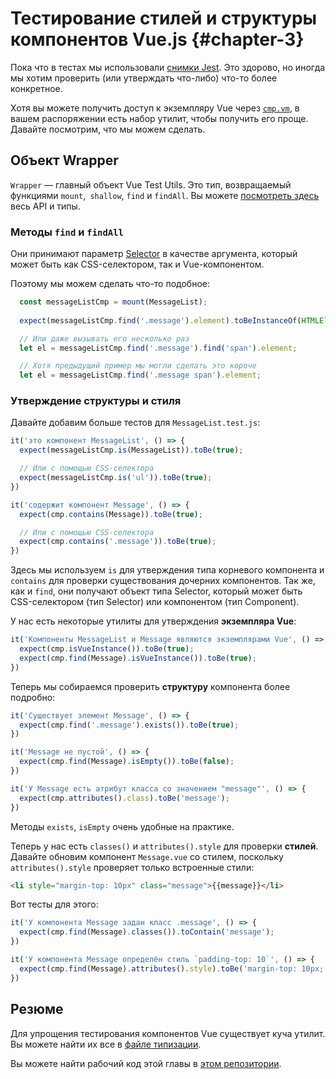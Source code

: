 # Тестирование стилей и структуры компонентов Vue.js {#chapter-3}

Пока что в тестах мы использовали [снимки Jest](https://facebook.github.io/jest/docs/snapshot-testing.html). Это здорово, но иногда мы хотим проверить (или утверждать что-либо) что-то более конкретное.

Хотя вы можете получить доступ к экземпляру Vue через [`cmp.vm`](https://github.com/alexjoverm/vue-testing-series/blob/master/test/MessageList.test.js#L17), в вашем распоряжении есть набор утилит, чтобы получить его проще. Давайте посмотрим, что мы можем сделать.

## Объект Wrapper

`Wrapper` — главный объект Vue Test Utils. Это тип, возвращаемый функциями `mount`,` shallow`, `find` и `findAll`. Вы можете [посмотреть здесь](https://github.com/vuejs/vue-test-utils/blob/dev/packages/test-utils/types/index.d.ts#L84) весь API и типы.

### Методы `find` и `findAll`

Они принимают параметр [Selector](https://github.com/vuejs/vue-test-utils/blob/dev/packages/test-utils/types/index.d.ts#L17) в качестве аргумента, который может быть как CSS-селектором, так и Vue-компонентом.

Поэтому мы можем сделать что-то подобное:

```javascript
  const messageListCmp = mount(MessageList);
  
  expect(messageListCmp.find('.message').element).toBeInstanceOf(HTMLElement);

  // Или даже вызывать его несколько раз
  let el = messageListCmp.find('.message').find('span').element;

  // Хотя предыдущий пример мы могли сделать это короче
  let el = messageListCmp.find('.message span').element;
```

### Утверждение структуры и стиля

Давайте добавим больше тестов для `MessageList.test.js`:

```javascript
it('это компонент MessageList', () => {
  expect(messageListCmp.is(MessageList)).toBe(true);

  // Или с помощью CSS-селектора
  expect(messageListCmp.is('ul')).toBe(true);
})

it('содержит компонент Message', () => {
  expect(cmp.contains(Message)).toBe(true);

  // Или с помощью CSS-селектора
  expect(cmp.contains('.message')).toBe(true);
})
```

Здесь мы используем `is` для утверждения типа корневого компонента и `contains` для проверки существования дочерних компонентов. Так же, как и `find`, они получают объект типа Selector, который может быть CSS-селектором (тип Selector) или компонентом (тип Component).

У нас есть некоторые утилиты для утверждения **экземпляра Vue**:

```javascript
it('Компоненты MessageList и Message являются экземплярами Vue', () => {
  expect(cmp.isVueInstance()).toBe(true);
  expect(cmp.find(Message).isVueInstance()).toBe(true);
})
```

Теперь мы собираемся проверить **структуру** компонента более подробно:

```javascript
it('Существует элемент Message', () => {
  expect(cmp.find('.message').exists()).toBe(true);
})

it('Message не пустой', () => {
  expect(cmp.find(Message).isEmpty()).toBe(false);
})

it('У Message есть атрибут класса со значением "message"', () => {
  expect(cmp.attributes().class).toBe('message');
})
```

Методы `exists`, `isEmpty` очень удобные на практике.

Теперь у нас есть `classes()` и `attributes().style` для проверки **стилей**. Давайте обновим компонент `Message.vue` со стилем, поскольку `attributes().style` проверяет только встроенные стили:

```html
<li style="margin-top: 10px" class="message">{{message}}</li>
```

Вот тесты для этого:

```javascript
it('У компонента Message задан класс .message', () => {
  expect(cmp.find(Message).classes()).toContain('message');
})

it('У компонента Message определён стиль `padding-top: 10`', () => {
  expect(cmp.find(Message).attributes().style).toBe('margin-top: 10px;');
})
```

## Резюме

Для упрощения тестирования компонентов Vue существует куча утилит. Вы можете найти их все в [файле типизации](https://github.com/vuejs/vue-test-utils/blob/dev/packages/test-utils/types/index.d.ts).

Вы можете найти рабочий код этой главы в [этом репозитории](https://github.com/alexjoverm/vue-testing-series/blob/Test-Styles-and-Structure-in-Vue-js-and-Jest/test/MessageList.test.js).
